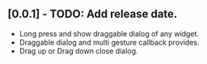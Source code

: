 ## [0.0.1] - TODO: Add release date.

* Long press and show draggable dialog of any widget. 
* Draggable dialog and multi gesture callback provides. 
* Drag up or Drag down close dialog.
